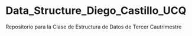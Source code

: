 # Data_Structure_Diego_Castillo_UCQ
Repositorio para la Clase de Estructura de Datos de Tercer Cautrimestre
